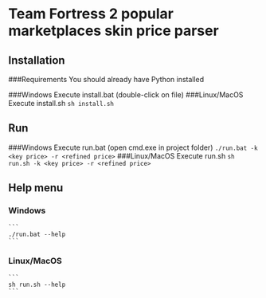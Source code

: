 # Team Fortress 2 popular marketplaces skin price parser


## Installation

###Requirements
You should already have Python installed

###Windows
Execute install.bat (double-click on file)
###Linux/MacOS
Execute install.sh
    ```
    sh install.sh
    ```


## Run

###Windows
Execute run.bat (open cmd.exe in project folder)
    ```
    ./run.bat -k <key price> -r <refined price>
    ```
###Linux/MacOS
Execute run.sh
    ```
    sh run.sh -k <key price> -r <refined price>
    ```


## Help menu

### Windows
    ```
    ./run.bat --help
    ```
### Linux/MacOS
    ```
    sh run.sh --help
    ```
